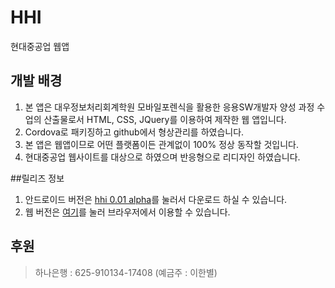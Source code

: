 # HHI
현대중공업 웹앱

## 개발 배경
1. 본 앱은 대우정보처리회계학원 모바일포렌식을 활용한 응용SW개발자 양성
과정 수업의 산출물로서 HTML, CSS, JQuery를 이용하여 제작한 웹 앱입니다.
2. Cordova로 패키징하고 github에서 형상관리를 하였습니다.
3. 본 앱은 웹앱이므로 어떤 플랫폼이든 관계없이 100% 정상 동작할 것입니다.
4. 현대중공업 웹사이트를 대상으로 하였으며 반응형으로 리디자인 하였습니다.

##릴리즈 정보
1. 안드로이드 버전은 [hhi 0.01 alpha](https://github.com/leehanbyeo/HHI/raw/master/hhi.apk)를 눌러서 다운로드 하실 수 있습니다.
2. 웹 버전은 [여기](http://zmsquf789.dothome.co.kr/hhi)를 눌러 브라우저에서 이용할 수 있습니다.

## 후원
> 하나은행 : 625-910134-17408 (예금주 : 이한별)
